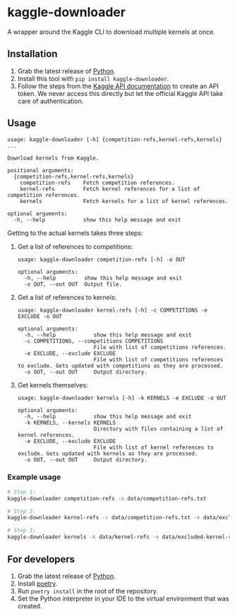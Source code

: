 # kaggle-downloader

A wrapper around the Kaggle CLI to download multiple kernels at once.

## Installation

1. Grab the latest release of [Python](https://www.python.org/downloads/release).
2. Install this tool with `pip install kaggle-downloader`.
3. Follow the steps from the [Kaggle API documentation](https://github.com/Kaggle/kaggle-api#api-credentials) to create an API token. We never access this directly but let the official Kaggle API take care of authentication.

## Usage

```text
usage: kaggle-downloader [-h] {competition-refs,kernel-refs,kernels} ...

Download kernels from Kaggle.

positional arguments:
  {competition-refs,kernel-refs,kernels}
    competition-refs    Fetch competition references.
    kernel-refs         Fetch kernel references for a list of competition references.
    kernels             Fetch kernels for a list of kernel references.

optional arguments:
  -h, --help            show this help message and exit
```

Getting to the actual kernels takes three steps:
1. Get a list of references to competitions:
    ```text
    usage: kaggle-downloader competition-refs [-h] -o OUT

    optional arguments:
      -h, --help         show this help message and exit
      -o OUT, --out OUT  Output file.
    ```
2. Get a list of references to kernels:
    ```text
    usage: kaggle-downloader kernel-refs [-h] -c COMPETITIONS -e EXCLUDE -o OUT

    optional arguments:
      -h, --help            show this help message and exit
      -c COMPETITIONS, --competitions COMPETITIONS
                            File with list of competitions references.
      -e EXCLUDE, --exclude EXCLUDE
                            File with list of competitions references to exclude. Gets updated with competitions as they are processed.
      -o OUT, --out OUT     Output directory.
    ```
3. Get kernels themselves:
    ```text
    usage: kaggle-downloader kernels [-h] -k KERNELS -e EXCLUDE -o OUT

    optional arguments:
      -h, --help            show this help message and exit
      -k KERNELS, --kernels KERNELS
                            Directory with files containing a list of kernel references.
      -e EXCLUDE, --exclude EXCLUDE
                            File with list of kernel references to exclude. Gets updated with kernels as they are processed.
      -o OUT, --out OUT     Output directory.

    ```


### Example usage

```bash
# Step 1:
kaggle-downloader competition-refs -o data/competition-refs.txt

# Step 2:
kaggle-downloader kernel-refs -c data/competition-refs.txt -e data/excluded-competition-refs.txt -o data/kernel-refs

# Step 3:
kaggle-downloader kernels -k data/kernel-refs -e data/excluded-kernel-refs.txt -o data/kernels
```

## For developers

1. Grab the latest release of [Python](https://www.python.org/downloads/release).
2. Install [poetry](https://python-poetry.org/).
3. Run `poetry install` in the root of the repository.
4. Set the Python interpreter in your IDE to the virtual environment that was created.
